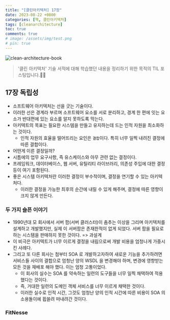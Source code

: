```yaml
---
title: "[클린아키텍처] 17장"
date: 2023-08-22 +0800
categories: [책, 클린아키텍처]
tags: [cleanarchitecture]
toc: true
comments: true
# image: /assets/img/test.png
# pin: true
---
```


![clean-architecture-book](https://github.com/jeonyoungho/jeonyoungho.github.io/assets/44339530/5d90a988-4e1c-4f9c-b36b-28755aef9fff)

> '클린 아키텍처' 기술 서적에 대해 학습했던 내용을 정리하기 위한 목적의 TIL 포스팅입니다.🙆‍♂️

## 17장 독립성
- 소프트웨어 아키텍처는 선을 긋는 기술이다.
- 이러한 선은 경계라 부르며 소프트웨어 요소를 서로 분리하고, 경계 한 편에 잇는 요소가 반대편에 있는 요소를 알지 못하도록 막는다.
- 아키텍트의 목표는 필요한 시스템을 만들고 유지하는데 드는 인적 자원을 최소화하는 것이다.
  - 인적 자원의 효율을 떨어뜨리는 요인은 `결합`이다. 특히 너무 일찍 내려진 결정에 따른 결합이다.
-  어떤게 이른 결정일까?
 - 시틈에의 업무 요구사항, 즉 유스케이스와 아무 관련 없는 결정이다.
 - 프레임워크, 데이터베이스, 웹 서버, 유틸리티 라이브러리, 의존성 주입에 대한 결정 등이 여기 포함된다.
- 좋은 시스템 아키텍처란 이러한 결정이 부수적이며, 결정을 연기할 수 있는 아키텍처다.
  - 이러한 결정을 가능한 최후의 순간에 내릴 수 있게 해주며, 결정에 따른 영향이 크지 않게 만든다.

### 두 가지 슬픈 이야기
- 1990년대 모 회사에서 서버 팜(서버 클러스터)이 춤추는 이상을 그리며 아키텍처를 설계하고 개발했지만, 실제 이 서버팜은 존재한적이 없게 되었다. 서버 팜을 필요로 하는 시스템을 판매하지 못한 것이다. => 과설계
- 이 비극은 아키텍트가 너무 이르게 결정을 내림으로써 개발 비용을 엄청나게 가중시킨 사례다.
- 그리고 또 다른 회사는 첨부터 SOA 로 개발하고자하여 새로운 기능을 추가하려면 서비스들 사이의 결합으로 엄청난 양의 WSDL 을 변경해야 하며, 변경에 영향받는 모든 것을 재배포 해야 했다. 이는 엄청 고통이었다.
  - 이 회사의 실수는 SOA 를 약속하는 일련의 도구들을 너무 일찍 채택하여 적용했다는 것이다.
  - 즉, 거대한 일련의 도메인 객체 서비스를 너무 이르게 채택한 것이다.
  - 이러한 실수로 인적 시간, 그것도 엄청난 양의 인적 시간에 따른 비용이 SOA 의 소용돌이에 휩쓸려 떠내려간 것이다.

### FitNesse